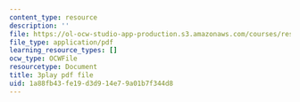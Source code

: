 ```yaml
---
content_type: resource
description: ''
file: https://ol-ocw-studio-app-production.s3.amazonaws.com/courses/res-18-009-learn-differential-equations-up-close-with-gilbert-strang-and-cleve-moler-fall-2015/1a88fb43fe19d3d914e79a01b7f344d8_ojUQk_GNQbQ.pdf
file_type: application/pdf
learning_resource_types: []
ocw_type: OCWFile
resourcetype: Document
title: 3play pdf file
uid: 1a88fb43-fe19-d3d9-14e7-9a01b7f344d8
---
```

